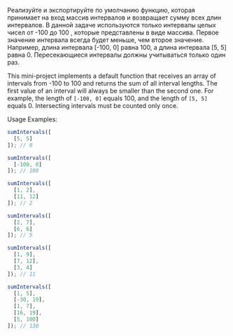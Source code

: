 Реализуйте и экспортируйте по умолчанию функцию, которая принимает на вход массив интервалов и возвращает сумму всех длин интервалов. В данной задаче используются только интервалы целых чисел от -100 до 100 , которые представлены в виде массива. Первое значение интервала всегда будет меньше, чем второе значение. Например, длина интервала [-100, 0] равна 100, а длина интервала [5, 5] равна 0. Пересекающиеся интервалы должны учитываться только один раз.

This mini-project implements a default function that receives an array of intervals from -100 to 100 and returns the sum of all interval lengths. The first value of an interval will always be smaller than the second one. For example, the length of `[-100, 0]` equals 100, and the length of `[5, 5]` equals 0. Intersecting intervals must be counted only once.

Usage Examples:
```javascript
sumIntervals([
  [5, 5]
]); // 0

sumIntervals([
  [-100, 0]
]); // 100

sumIntervals([
  [1, 2],
  [11, 12]
]); // 2

sumIntervals([
  [2, 7],
  [6, 6]
]); // 5

sumIntervals([
  [1, 9],
  [7, 12],
  [3, 4]
]); // 11

sumIntervals([
  [1, 5],
  [-30, 19],
  [1, 7],
  [16, 19],
  [5, 100]
]); // 130
```
